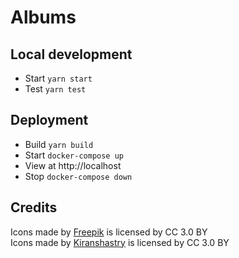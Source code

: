 # Albums

## Local development

- Start `yarn start`
- Test `yarn test`

## Deployment

- Build `yarn build`
- Start `docker-compose up`
- View at http://localhost
- Stop `docker-compose down`

## Credits

<div>Icons made by <a href="https://www.freepik.com/">Freepik</a> is licensed by CC 3.0 BY</div>
<div>Icons made by <a href="https://www.flaticon.com/authors/kiranshastry">Kiranshastry</a> is licensed by CC 3.0 BY</div>
